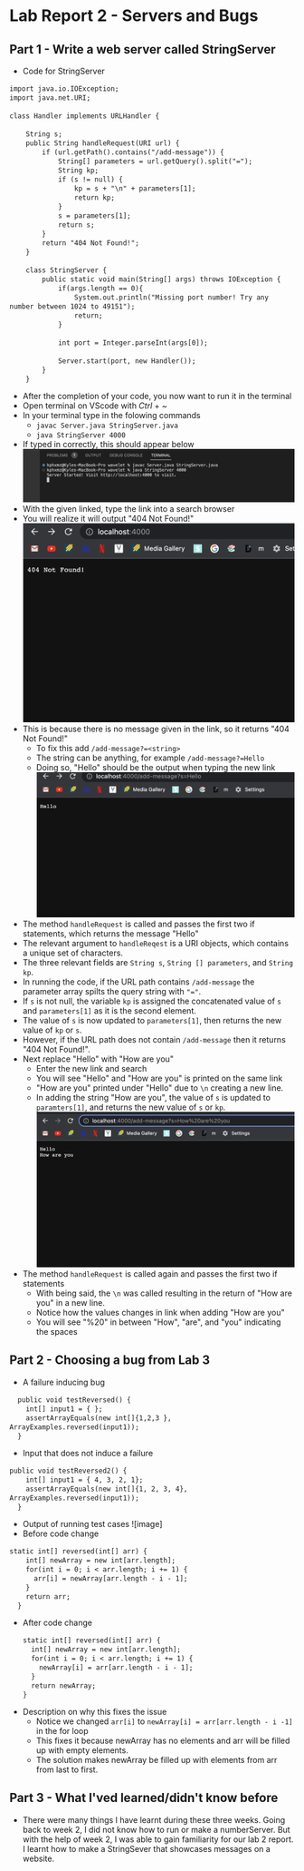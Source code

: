 # Lab Report 2 - Servers and Bugs
## Part 1 - Write a web server called StringServer
* Code for StringServer

```
import java.io.IOException;
import java.net.URI;

class Handler implements URLHandler {

    String s;
    public String handleRequest(URI url) {
        if (url.getPath().contains("/add-message")) {
            String[] parameters = url.getQuery().split("=");
            String kp;
            if (s != null) {
                kp = s + "\n" + parameters[1];
                return kp;
            }
            s = parameters[1];
            return s;
        }
        return "404 Not Found!";
    }

    class StringServer {
        public static void main(String[] args) throws IOException {
            if(args.length == 0){
                System.out.println("Missing port number! Try any number between 1024 to 49151");
                return;
            }
    
            int port = Integer.parseInt(args[0]);
    
            Server.start(port, new Handler());
        }
    }
 ```
* After the completion of your code, you now want to run it in the terminal
* Open terminal on VScode with *Ctrl* + *~*  
* In your terminal type in the folowing commands
  * `javac Server.java StringServer.java`
  * `java StringServer 4000`
* If typed in correctly, this should appear below
![image](java.png)
* With the given linked, type the link into a search browser
* You will realize it will output "404 Not Found!"
![image](notfound.png)
* This is because there is no message given in the link, so it returns "404 Not Found!"
  * To fix this add `/add-message?=<string>`
  * The string can be anything, for example `/add-message?=Hello`
  * Doing so, "Hello" should be the output when typing the new link
![image](hello.png)
* The method `handleRequest` is called and passes the first two if statements, which returns the message "Hello"
* The relevant argument to `handleReqest` is a URI objects, which contains a unique set of characters.
* The three relevant fields are `String s`, `String [] parameters`, and `String kp`.
* In running the code, if the URL path contains `/add-message` the parameter array spilts the query string with `"="`.
* If `s` is not null, the variable `kp` is assigned the concatenated value of `s` and `parameters[1]` as it is the second element.
* The value of `s` is now updated to `parameters[1]`, then returns the new value of `kp` or `s`.
* However, if the URL path does not contain `/add-message` then it returns "404 Not Found!".
* Next replace "Hello" with "How are you"
  * Enter the new link and search
  * You will see "Hello" and "How are you" is printed on the same link
  * "How are you" printed under "Hello" due to `\n` creating a new line.
  * In adding the string "How are you", the value of `s` is updated to `paramters[1]`, and returns the new value of `s` or `kp`.
![image](how.png)
* The method `handleRequest` is called again and passes the first two if statements
  * With being said, the `\n` was called resulting in the return of "How are you" in a new line.
  * Notice how the values changes in link when adding "How are you"
  * You will see "%20" in between "How", "are", and "you" indicating the spaces

## Part 2 - Choosing a bug from Lab 3
* A failure inducing bug
```
  public void testReversed() {
    int[] input1 = { };
    assertArrayEquals(new int[]{1,2,3 }, ArrayExamples.reversed(input1));
  }
```
* Input that does not induce a failure
```
public void testReversed2() {
    int[] input1 = { 4, 3, 2, 1};
    assertArrayEquals(new int[]{1, 2, 3, 4}, ArrayExamples.reversed(input1));
  }
  ```
* Output of running test cases
![image]
* Before code change
```
static int[] reversed(int[] arr) {
    int[] newArray = new int[arr.length];
    for(int i = 0; i < arr.length; i += 1) {
      arr[i] = newArray[arr.length - i - 1];
    }
    return arr;
  }
  ```
* After code change
  ```
  static int[] reversed(int[] arr) {
    int[] newArray = new int[arr.length];
    for(int i = 0; i < arr.length; i += 1) {
      newArray[i] = arr[arr.length - i - 1];
    }
    return newArray;
  }
  ```
* Description on why this fixes the issue
  * Notice we changed `arr[i]` to `newArray[i] = arr[arr.length - i -1]` in the for loop
  * This fixes it because newArray has no elements and arr will be filled up with empty elements.
  * The solution makes newArray be filled up with elements from arr from last to first.

## Part 3 - What I'ved learned/didn't know before
* There were many things I have learnt during these three weeks. Going back to week 2, I did not know how to run or make a numberServer. But with the help of week 2, I was able to gain familiarity for our lab 2 report. I learnt how to make a StringSever that showcases messages on a website.
